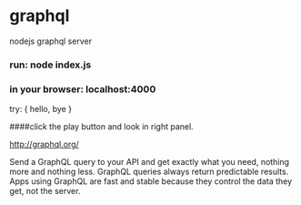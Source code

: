 # graphql
nodejs graphql server

### run: node index.js
### in your browser: localhost:4000

try:
{
hello, bye
}

####click the play button and look in right panel.


http://graphql.org/

Send a GraphQL query to your API and get exactly what you need, nothing more and nothing less. GraphQL queries always return predictable results. Apps using GraphQL are fast and stable because they control the data they get, not the server.

